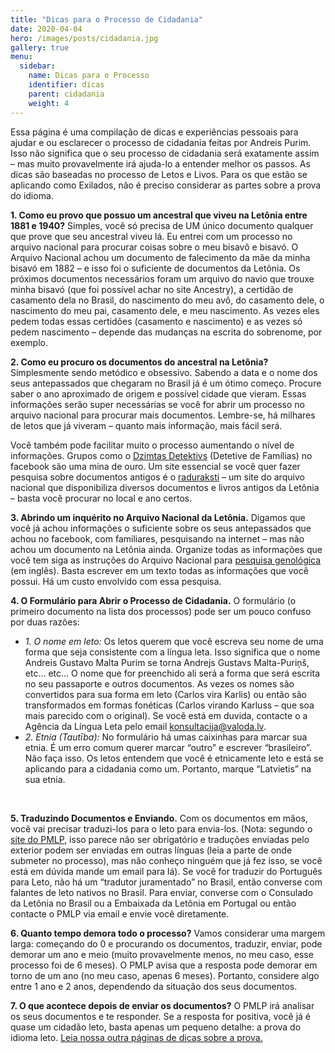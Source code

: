 ```yaml
---
title: "Dicas para o Processo de Cidadania"
date: 2020-04-04
hero: /images/posts/cidadania.jpg
gallery: true
menu:
  sidebar:
    name: Dicas para o Processo
    identifier: dicas
    parent: cidadania
    weight: 4
---
```


Essa página é uma compilação de dicas e experiências pessoais para ajudar e ou esclarecer o processo de cidadania feitas por Andreis Purim. Isso não significa que o seu processo de cidadania será exatamente assim – mas muito provavelmente irá ajuda-lo a entender melhor os passos. As dicas são baseadas no processo de Letos e Livos. Para os que estão se aplicando como Exilados, não é preciso considerar as partes sobre a prova do idioma.

**1. Como eu provo que possuo um ancestral que viveu na Letônia entre 1881 e 1940?** Simples, você só precisa de UM único documento qualquer que prove que seu ancestral viveu lá. Eu entrei com um processo no arquivo nacional para procurar coisas sobre o meu bisavô e bisavó. O Arquivo Nacional achou um documento de falecimento da mãe da minha bisavó em 1882 – e isso foi o suficiente de documentos da Letônia. Os próximos documentos necessários foram um arquivo do navio que trouxe minha bisavó (que foi possível achar no site Ancestry), a certidão de casamento dela no Brasil, do nascimento do meu avô, do casamento dele, o nascimento do meu pai, casamento dele, e meu nascimento. As vezes eles pedem todas essas certidões (casamento e nascimento) e as vezes só pedem nascimento – depende das mudanças na escrita do sobrenome, por exemplo. 

**2. Como eu procuro os documentos do ancestral na Letônia?** Simplesmente sendo metódico e obsessivo. Sabendo a data e o nome dos seus antepassados que chegaram no Brasil já é um ótimo começo. Procure saber o ano aproximado de origem e possível cidade que vieram. Essas informações serão super necessárias se você for abrir um processo no arquivo nacional para procurar mais documentos. Lembre-se, há milhares de letos que já viveram – quanto mais informação, mais fácil será.

Você também pode facilitar muito o processo aumentando o nível de informações. Grupos como o [Dzimtas Detektivs](https://www.facebook.com/groups/dzimtasdetektivs) (Detetive de Famílias) no facebook são uma mina de ouro. Um site essencial se você quer fazer pesquisa sobre documentos antigos é o [raduraksti](https://www.raduraksti.arhivi.lv/) – um site do arquivo nacional que disponibiliza diversos documentos e livros antigos da Letônia – basta você procurar no local e ano certos. 

**3. Abrindo um inquérito no Arquivo Nacional da Letônia.** Digamos que você já achou informações o suficiente sobre os seus antepassados que achou no facebook, com familiares, pesquisando na internet – mas não achou um documento na Letônia ainda. Organize todas as informações que você tem siga as instruções do Arquivo Nacional para [pesquisa genológica](https://www.arhivi.gov.lv/content.aspx?id=735&mainId=711) (em inglês). Basta escrever em um texto todas as informações que você possui. Há um custo envolvido com essa pesquisa.

**4. O Formulário para Abrir o Processo de Cidadania.** O formulário (o primeiro documento na lista dos processos) pode ser um pouco confuso por duas razões:

* _1. O nome em leto:_ Os letos querem que você escreva seu nome de uma forma que seja consistente com a língua leta. Isso significa que o nome Andreis Gustavo Malta Purim se torna Andrejs Gustavs Malta-Puriņš, etc… etc… O nome que for preenchido ali será a forma que será escrita no seu passaporte e outros documentos. As vezes os nomes são convertidos para sua forma em leto (Carlos vira Karlis) ou então são transformados em formas fonéticas (Carlos virando Karluss – que soa mais parecido com o original). Se você está em duvida, contacte o a Agência da Língua Leta pelo email konsultacija@valoda.lv.
* _2. Etnia (Tautība):_ No formulário há umas caixinhas para marcar sua etnia. É um erro comum querer marcar “outro” e escrever “brasileiro”. Não faça isso. Os letos entendem que você é etnicamente leto e está se aplicando para a cidadania como um. Portanto, marque “Latvietis” na sua etnia.

<br>

**5. Traduzindo Documentos e Enviando.** Com os documentos em mãos, você vai precisar traduzi-los para o leto para envia-los. (Nota: segundo o [site do PMLP](https://www.pmlp.gov.lv/en/home/services/citizenship/registration-if-citizenship/registration-of-citizenship-of-latvians-and-livs.html), isso parece não ser obrigatório e traduções enviadas pelo exterior podem ser enviadas em outras línguas (leia a parte de onde submeter no processo), mas não conheço ninguém que já fez isso, se você está em dúvida mande um email para lá). Se você for traduzir do Português para Leto, não há um “tradutor juramentado” no Brasil, então converse com falantes de leto nativos no Brasil. Para enviar, converse com o Consulado da Letônia no Brasil ou a Embaixada da Letônia em Portugal ou então contacte o PMLP via email e envie você diretamente.

**6. Quanto tempo demora todo o processo?** Vamos considerar uma margem larga: começando do 0 e procurando os documentos, traduzir, enviar, pode demorar um ano e meio (muito provavelmente menos, no meu caso, esse processo foi de 6 meses). O PMLP avisa que a resposta pode demorar em torno de um ano (no meu caso, apenas 6 meses). Portanto, considere algo entre 1 ano e 2 anos, dependendo da situação dos seus documentos.

**7. O que acontece depois de enviar os documentos?** O PMLP irá analisar os seus documentos e te responder. Se a resposta for positiva, você já é quase um cidadão leto, basta apenas um pequeno detalhe: a prova do idioma leto. [Leia nossa outra páginas de dicas sobre a prova.](http://www.letoniabrasil.org/a-prova-de-leto/)